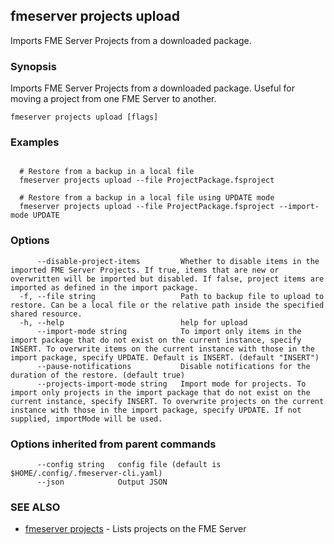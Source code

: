 ## fmeserver projects upload

Imports FME Server Projects from a downloaded package.

### Synopsis

Imports FME Server Projects from a downloaded package. Useful for moving a project from one FME Server to another.

```
fmeserver projects upload [flags]
```

### Examples

```

  # Restore from a backup in a local file
  fmeserver projects upload --file ProjectPackage.fsproject

  # Restore from a backup in a local file using UPDATE mode
  fmeserver projects upload --file ProjectPackage.fsproject --import-mode UPDATE
```

### Options

```
      --disable-project-items         Whether to disable items in the imported FME Server Projects. If true, items that are new or overwritten will be imported but disabled. If false, project items are imported as defined in the import package.
  -f, --file string                   Path to backup file to upload to restore. Can be a local file or the relative path inside the specified shared resource.
  -h, --help                          help for upload
      --import-mode string            To import only items in the import package that do not exist on the current instance, specify INSERT. To overwrite items on the current instance with those in the import package, specify UPDATE. Default is INSERT. (default "INSERT")
      --pause-notifications           Disable notifications for the duration of the restore. (default true)
      --projects-import-mode string   Import mode for projects. To import only projects in the import package that do not exist on the current instance, specify INSERT. To overwrite projects on the current instance with those in the import package, specify UPDATE. If not supplied, importMode will be used.
```

### Options inherited from parent commands

```
      --config string   config file (default is $HOME/.config/.fmeserver-cli.yaml)
      --json            Output JSON
```

### SEE ALSO

* [fmeserver projects](fmeserver_projects.md)	 - Lists projects on the FME Server

